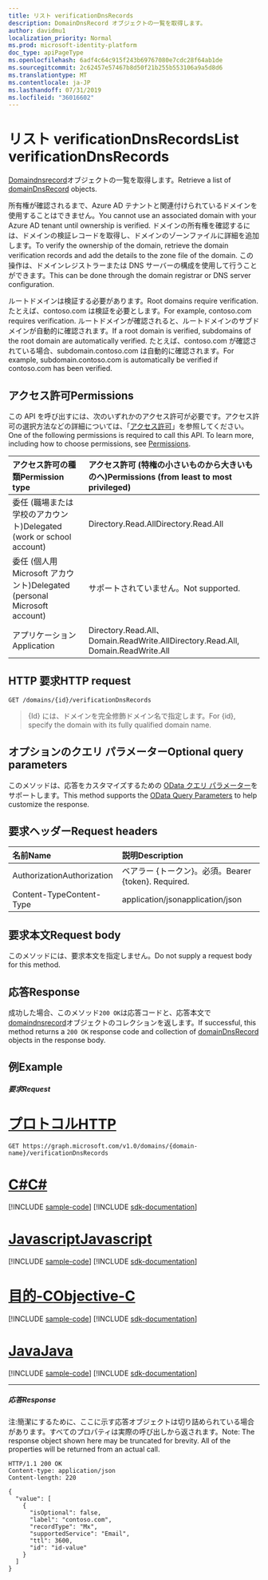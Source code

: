```yaml
---
title: リスト verificationDnsRecords
description: DomainDnsRecord オブジェクトの一覧を取得します。
author: davidmu1
localization_priority: Normal
ms.prod: microsoft-identity-platform
doc_type: apiPageType
ms.openlocfilehash: 6adf4c64c915f243b69767080e7cdc28f64ab1de
ms.sourcegitcommit: 2c62457e57467b8d50f21b255b553106a9a5d8d6
ms.translationtype: MT
ms.contentlocale: ja-JP
ms.lasthandoff: 07/31/2019
ms.locfileid: "36016602"
---
```

# <a name="list-verificationdnsrecords"></a><span data-ttu-id="60131-103">リスト verificationDnsRecords</span><span class="sxs-lookup"><span data-stu-id="60131-103">List verificationDnsRecords</span></span>

<span data-ttu-id="60131-104">[Domaindnsrecord](../resources/domaindnsrecord.md)オブジェクトの一覧を取得します。</span><span class="sxs-lookup"><span data-stu-id="60131-104">Retrieve a list of [domainDnsRecord](../resources/domaindnsrecord.md) objects.</span></span>

<span data-ttu-id="60131-105">所有権が確認されるまで、Azure AD テナントと関連付けられているドメインを使用することはできません。</span><span class="sxs-lookup"><span data-stu-id="60131-105">You cannot use an associated domain with your Azure AD tenant until ownership is verified.</span></span> <span data-ttu-id="60131-106">ドメインの所有権を確認するには、ドメインの検証レコードを取得し、ドメインのゾーンファイルに詳細を追加します。</span><span class="sxs-lookup"><span data-stu-id="60131-106">To verify the ownership of the domain, retrieve the domain verification records and add the details to the zone file of the domain.</span></span> <span data-ttu-id="60131-107">この操作は、ドメインレジストラーまたは DNS サーバーの構成を使用して行うことができます。</span><span class="sxs-lookup"><span data-stu-id="60131-107">This can be done through the domain registrar or DNS server configuration.</span></span>

<span data-ttu-id="60131-108">ルートドメインは検証する必要があります。</span><span class="sxs-lookup"><span data-stu-id="60131-108">Root domains require verification.</span></span> <span data-ttu-id="60131-109">たとえば、contoso.com は検証を必要とします。</span><span class="sxs-lookup"><span data-stu-id="60131-109">For example, contoso.com requires verification.</span></span> <span data-ttu-id="60131-110">ルートドメインが確認されると、ルートドメインのサブドメインが自動的に確認されます。</span><span class="sxs-lookup"><span data-stu-id="60131-110">If a root domain is verified, subdomains of the root domain are automatically verified.</span></span> <span data-ttu-id="60131-111">たとえば、contoso.com が確認されている場合、subdomain.contoso.com は自動的に確認されます。</span><span class="sxs-lookup"><span data-stu-id="60131-111">For example, subdomain.contoso.com is automatically be verified if contoso.com has been verified.</span></span>

## <a name="permissions"></a><span data-ttu-id="60131-112">アクセス許可</span><span class="sxs-lookup"><span data-stu-id="60131-112">Permissions</span></span>

<span data-ttu-id="60131-p103">この API を呼び出すには、次のいずれかのアクセス許可が必要です。アクセス許可の選択方法などの詳細については、「[アクセス許可](/graph/permissions-reference)」を参照してください。</span><span class="sxs-lookup"><span data-stu-id="60131-p103">One of the following permissions is required to call this API. To learn more, including how to choose permissions, see [Permissions](/graph/permissions-reference).</span></span>


|<span data-ttu-id="60131-115">アクセス許可の種類</span><span class="sxs-lookup"><span data-stu-id="60131-115">Permission type</span></span>      | <span data-ttu-id="60131-116">アクセス許可 (特権の小さいものから大きいものへ)</span><span class="sxs-lookup"><span data-stu-id="60131-116">Permissions (from least to most privileged)</span></span>              |
|:--------------------|:---------------------------------------------------------|
|<span data-ttu-id="60131-117">委任 (職場または学校のアカウント)</span><span class="sxs-lookup"><span data-stu-id="60131-117">Delegated (work or school account)</span></span> | <span data-ttu-id="60131-118">Directory.Read.All</span><span class="sxs-lookup"><span data-stu-id="60131-118">Directory.Read.All</span></span>    |
|<span data-ttu-id="60131-119">委任 (個人用 Microsoft アカウント)</span><span class="sxs-lookup"><span data-stu-id="60131-119">Delegated (personal Microsoft account)</span></span> | <span data-ttu-id="60131-120">サポートされていません。</span><span class="sxs-lookup"><span data-stu-id="60131-120">Not supported.</span></span>    |
|<span data-ttu-id="60131-121">アプリケーション</span><span class="sxs-lookup"><span data-stu-id="60131-121">Application</span></span> | <span data-ttu-id="60131-122">Directory.Read.All、Domain.ReadWrite.All</span><span class="sxs-lookup"><span data-stu-id="60131-122">Directory.Read.All, Domain.ReadWrite.All</span></span> |

## <a name="http-request"></a><span data-ttu-id="60131-123">HTTP 要求</span><span class="sxs-lookup"><span data-stu-id="60131-123">HTTP request</span></span>
<!-- { "blockType": "ignored" } -->
```http
GET /domains/{id}/verificationDnsRecords
```

> <span data-ttu-id="60131-124">{Id} には、ドメインを完全修飾ドメイン名で指定します。</span><span class="sxs-lookup"><span data-stu-id="60131-124">For {id}, specify the domain with its fully qualified domain name.</span></span>

## <a name="optional-query-parameters"></a><span data-ttu-id="60131-125">オプションのクエリ パラメーター</span><span class="sxs-lookup"><span data-stu-id="60131-125">Optional query parameters</span></span>

<span data-ttu-id="60131-126">このメソッドは、応答をカスタマイズするための [OData クエリ パラメーター](https://developer.microsoft.com/graph/docs/concepts/query_parameters)をサポートします。</span><span class="sxs-lookup"><span data-stu-id="60131-126">This method supports the [OData Query Parameters](https://developer.microsoft.com/graph/docs/concepts/query_parameters) to help customize the response.</span></span>

## <a name="request-headers"></a><span data-ttu-id="60131-127">要求ヘッダー</span><span class="sxs-lookup"><span data-stu-id="60131-127">Request headers</span></span>

| <span data-ttu-id="60131-128">名前</span><span class="sxs-lookup"><span data-stu-id="60131-128">Name</span></span>      |<span data-ttu-id="60131-129">説明</span><span class="sxs-lookup"><span data-stu-id="60131-129">Description</span></span>|
|:----------|:----------|
| <span data-ttu-id="60131-130">Authorization</span><span class="sxs-lookup"><span data-stu-id="60131-130">Authorization</span></span>  | <span data-ttu-id="60131-p104">ベアラー {トークン}。必須。</span><span class="sxs-lookup"><span data-stu-id="60131-p104">Bearer {token}. Required.</span></span> |
| <span data-ttu-id="60131-133">Content-Type</span><span class="sxs-lookup"><span data-stu-id="60131-133">Content-Type</span></span>  | <span data-ttu-id="60131-134">application/json</span><span class="sxs-lookup"><span data-stu-id="60131-134">application/json</span></span> |

## <a name="request-body"></a><span data-ttu-id="60131-135">要求本文</span><span class="sxs-lookup"><span data-stu-id="60131-135">Request body</span></span>

<span data-ttu-id="60131-136">このメソッドには、要求本文を指定しません。</span><span class="sxs-lookup"><span data-stu-id="60131-136">Do not supply a request body for this method.</span></span>

## <a name="response"></a><span data-ttu-id="60131-137">応答</span><span class="sxs-lookup"><span data-stu-id="60131-137">Response</span></span>

<span data-ttu-id="60131-138">成功した場合、このメソッド`200 OK`は応答コードと、応答本文で[domaindnsrecord](../resources/domaindnsrecord.md)オブジェクトのコレクションを返します。</span><span class="sxs-lookup"><span data-stu-id="60131-138">If successful, this method returns a `200 OK` response code and collection of [domainDnsRecord](../resources/domaindnsrecord.md) objects in the response body.</span></span>

## <a name="example"></a><span data-ttu-id="60131-139">例</span><span class="sxs-lookup"><span data-stu-id="60131-139">Example</span></span>
##### <a name="request"></a><span data-ttu-id="60131-140">要求</span><span class="sxs-lookup"><span data-stu-id="60131-140">Request</span></span>


# <a name="httptabhttp"></a>[<span data-ttu-id="60131-141">プロトコル</span><span class="sxs-lookup"><span data-stu-id="60131-141">HTTP</span></span>](#tab/http)
<!-- {
  "blockType": "request",
  "name": "get_verificationdnsrecords"
}-->
```http
GET https://graph.microsoft.com/v1.0/domains/{domain-name}/verificationDnsRecords
```
# <a name="ctabcsharp"></a>[<span data-ttu-id="60131-142">C#</span><span class="sxs-lookup"><span data-stu-id="60131-142">C#</span></span>](#tab/csharp)
[!INCLUDE [sample-code](../includes/snippets/csharp/get-verificationdnsrecords-csharp-snippets.md)]
[!INCLUDE [sdk-documentation](../includes/snippets/snippets-sdk-documentation-link.md)]

# <a name="javascripttabjavascript"></a>[<span data-ttu-id="60131-143">Javascript</span><span class="sxs-lookup"><span data-stu-id="60131-143">Javascript</span></span>](#tab/javascript)
[!INCLUDE [sample-code](../includes/snippets/javascript/get-verificationdnsrecords-javascript-snippets.md)]
[!INCLUDE [sdk-documentation](../includes/snippets/snippets-sdk-documentation-link.md)]

# <a name="objective-ctabobjc"></a>[<span data-ttu-id="60131-144">目的-C</span><span class="sxs-lookup"><span data-stu-id="60131-144">Objective-C</span></span>](#tab/objc)
[!INCLUDE [sample-code](../includes/snippets/objc/get-verificationdnsrecords-objc-snippets.md)]
[!INCLUDE [sdk-documentation](../includes/snippets/snippets-sdk-documentation-link.md)]

# <a name="javatabjava"></a>[<span data-ttu-id="60131-145">Java</span><span class="sxs-lookup"><span data-stu-id="60131-145">Java</span></span>](#tab/java)
[!INCLUDE [sample-code](../includes/snippets/java/get-verificationdnsrecords-java-snippets.md)]
[!INCLUDE [sdk-documentation](../includes/snippets/snippets-sdk-documentation-link.md)]

---


##### <a name="response"></a><span data-ttu-id="60131-146">応答</span><span class="sxs-lookup"><span data-stu-id="60131-146">Response</span></span>

<span data-ttu-id="60131-p105">注:簡潔にするために、ここに示す応答オブジェクトは切り詰められている場合があります。すべてのプロパティは実際の呼び出しから返されます。</span><span class="sxs-lookup"><span data-stu-id="60131-p105">Note: The response object shown here may be truncated for brevity. All of the properties will be returned from an actual call.</span></span>
<!-- {
  "blockType": "response",
  "truncated": true,
  "@odata.type": "microsoft.graph.domainDnsRecord",
  "isCollection": true
} -->
```http
HTTP/1.1 200 OK
Content-type: application/json
Content-length: 220

{
  "value": [
    {
      "isOptional": false,
      "label": "contoso.com",
      "recordType": "Mx",
      "supportedService": "Email",
      "ttl": 3600,
      "id": "id-value"
    }
  ]
}
```

<!-- uuid: 8fcb5dbc-d5aa-4681-8e31-b001d5168d79
2015-10-25 14:57:30 UTC -->
<!-- {
  "type": "#page.annotation",
  "description": "List verificationDnsRecords",
  "keywords": "",
  "section": "documentation",
  "tocPath": "",
  "suppressions": [
  ]
}-->
